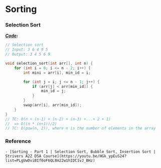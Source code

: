 # Sorting

### Selection Sort
***[Code](/Sorting/Selection%20Sort.cpp):***
```cpp
// Selection sort
// Input: 3 6 4 9 5
// Output: 3 4 5 6 9

void selection_sort(int arr[], int n) {
	for (int i = 0; i <= n - 2; i++) {
		int mini = arr[i], min_id = i;

		for (int j = i; j <= n - 1; j++) {
			if (arr[j] < arr[min_id]) {
				min_id = j;
			}
		}
		swap(arr[i], arr[min_id]);
	}
}
// TC: O(n + (n-1) + (n-2) + (n-3) +...+ 2 + 1)
// 	=> O((n * (n+1))/2)
// TC: O(pow(n, 2)), where n is the number of elements in the array
```


### Reference
	- [Sorting - Part 1 | Selection Sort, Bubble Sort, Insertion Sort | Strivers A2Z DSA Course](https://youtu.be/HGk_ypEuS24?list=PLgUwDviBIf0oF6QL8m22w1hIDC1vJ_BHz)
